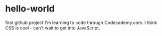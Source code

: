 # hello-world
first github project
I'm learning to code through Codecademy.com. 
I think CSS is cool - can't wait to get into JavaScript.
